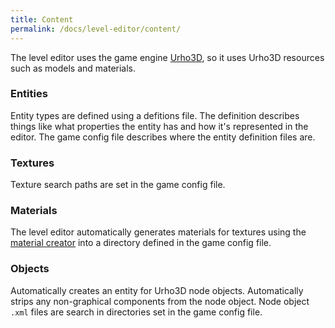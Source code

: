 ```yaml
---
title: Content
permalink: /docs/level-editor/content/
---
```


The level editor uses the game engine [Urho3D](https://urho3d.github.io/documentation/HEAD/index.html), so it uses Urho3D resources such as models and materials.

### Entities
Entity types are defined using a defitions file. The definition describes things like what properties the entity has and how it's represented in the editor.
The game config file describes where the entity definition files are.

### Textures
Texture search paths are set in the game config file.

### Materials
The level editor automatically generates materials for textures using the [material creator]({{site.baseurl}}/docs/material-creator) into a directory defined in the game config file.

### Objects
Automatically creates an entity for Urho3D node objects.
Automatically strips any non-graphical components from the node object.
Node object `.xml` files are search in directories set in the game config file.